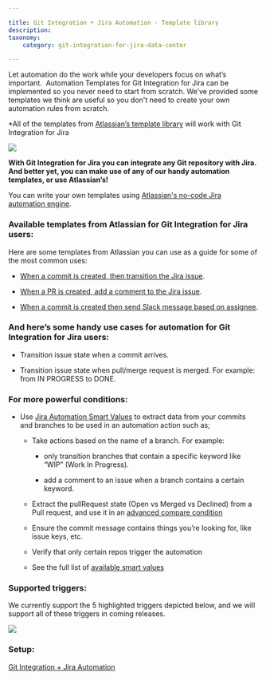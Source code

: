 ```yaml
---

title: Git Integration + Jira Automation - Template library
description: 
taxonomy:
    category: git-integration-for-jira-data-center

---
```


Let automation do the work while your developers focus on what’s important.  Automation Templates for Git Integration for Jira can be implemented so you never need to start from scratch. We’ve provided some templates we think are useful so you don't need to create your own automation rules from scratch.

\*All of the templates from [Atlassian’s template library](https://www.atlassian.com/software/jira/automation-template-library/bitbucket-github-gitlab) will work with Git Integration for Jira

![](https://bigbrassband.atlassian.net/wiki/download/attachments/2127495330/index.png?api=v2)

**With Git Integration for Jira you can integrate any Git repository with Jira.  And better yet, you can make use of any of our handy automation templates, or use Atlassian’s!**

You can write your own templates using [Atlassian's no-code Jira automation engine](https://www.atlassian.com/software/jira/features/automation).

### Available templates from Atlassian for Git Integration for Jira users:

Here are some templates from Atlassian you can use as a guide for some of the most common uses:

*   [When a commit is created, then transition the Jira issue](https://www.atlassian.com/software/jira/automation-template-library/rules#/rule/1357202).
    
*   [When a PR is created, add a comment to the Jira issue](https://www.atlassian.com/software/jira/automation-template-library/rules#/rule/1357211).
    
*   [When a commit is created then send Slack message based on assignee](https://www.atlassian.com/software/jira/automation-template-library/rules#/rule/1357149).
    

### And here’s some handy use cases for automation for Git Integration for Jira users:

*   Transition issue state when a commit arrives.
    
*   Transition issue state when pull/merge request is merged. For example: from IN PROGRESS to DONE.
    

### For more powerful conditions:

*   Use [Jira Automation Smart Values](https://support.atlassian.com/jira-software-cloud/docs/what-are-smart-values/) to extract data from your commits and branches to be used in an automation action such as;
    
    *   Take actions based on the name of a branch. For example:
        
        *   only transition branches that contain a specific keyword like “WIP” (Work In Progress).
            
        *   add a comment to an issue when a branch contains a certain keyword.
            
    *   Extract the pullRequest state (Open vs Merged vs Declined) from a Pull request, and use it in an [advanced compare condition](https://support.atlassian.com/jira-software-cloud/docs/automation-conditions/)
        
    *   Ensure the commit message contains things you’re looking for, like issue keys, etc.
        
    *   Verify that only certain repos trigger the automation
        
    *   See the full list of [available smart values](https://support.atlassian.com/jira-software-cloud/docs/smart-values-development/)
        

### Supported triggers:

We currently support the 5 highlighted triggers depicted below, and we will support all of these triggers in coming releases.

![](https://bigbrassband.atlassian.net/wiki/download/attachments/2127495330/image.jpg?api=v2)

### Setup:

[Git Integration + Jira Automation](https://bigbrassband.atlassian.net/wiki/spaces/GIJDC/pages/2126905349)